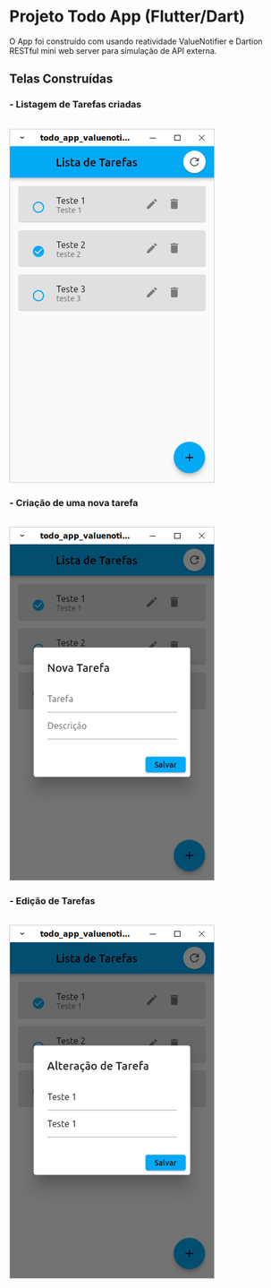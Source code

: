 # Projeto Todo App (Flutter/Dart)

O App foi construído com usando reatividade ValueNotifier e Dartion RESTful mini web server para simulação de API externa.

## Telas Construídas

### - Listagem de Tarefas criadas
<br/>
<img src="./assets/img/home_page.png" alt="Print da tela lista de notas"/>
<br/>

### - Criação de uma nova tarefa
<br/>
<img src="./assets/img/tela_nova_tarefa.png" alt="Print da tela lista de notas"/>
<br/>

### - Edição de Tarefas
<br/>
<img src="./assets/img/tela_edicao_tarefa.png" alt="Print da tela lista de notas"/>
<br/>